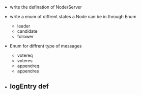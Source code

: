 - write the defination of Node/Server
- write a enum of diffrent states a Node can be in through Enum
    - leader
    - candidate
    - follower

- Enum for diffrent type of messages
    - votereq
    - voteres
    - appendreq
    - appendres
- logEntry def
    - 